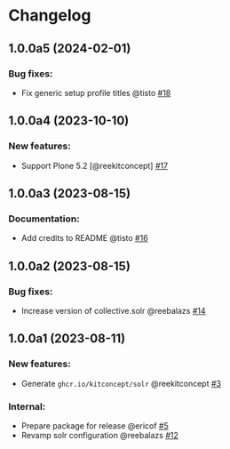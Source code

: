 # Changelog

<!--
   You should *NOT* be adding new change log entries to this file.
   You should create a file in the news directory instead.
   For helpful instructions, please see:
   https://github.com/plone/plone.releaser/blob/master/ADD-A-NEWS-ITEM.rst
-->

<!-- towncrier release notes start -->

## 1.0.0a5 (2024-02-01)


### Bug fixes:

- Fix generic setup profile titles @tisto [#18](https://github.com/kitconcept/kitconcept.solr/issues/18)


## 1.0.0a4 (2023-10-10)


### New features:

- Support Plone 5.2 [@reekitconcept] [#17](https://github.com/kitconcept/kitconcept.solr/issues/17)


## 1.0.0a3 (2023-08-15)


### Documentation:

- Add credits to README @tisto [#16](https://github.com/kitconcept/kitconcept.solr/issues/16)


## 1.0.0a2 (2023-08-15)


### Bug fixes:

- Increase version of collective.solr @reebalazs [#14](https://github.com/kitconcept/kitconcept.solr/issues/14)


## 1.0.0a1 (2023-08-11)


### New features:

- Generate `ghcr.io/kitconcept/solr` @reekitconcept [#3](https://github.com/kitconcept/kitconcept.solr/issues/3)


### Internal:

- Prepare package for release @ericof [#5](https://github.com/kitconcept/kitconcept.solr/issues/5)
- Revamp solr configuration @reebalazs [#12](https://github.com/kitconcept/kitconcept.solr/issues/12)
